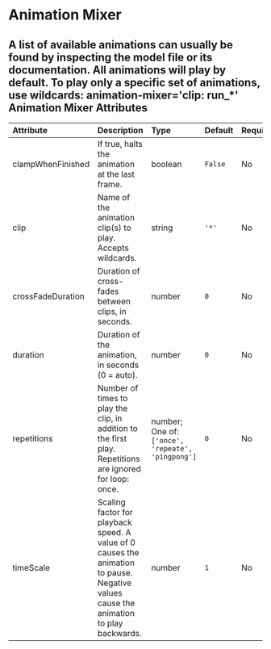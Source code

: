 
Animation Mixer
===============


A list of available animations can usually be found by inspecting the model file or its documentation. All animations will play by default. To play only a specific set of animations, use wildcards: animation-mixer='clip: run_*'
Animation Mixer Attributes
--------------------------

|Attribute|Description|Type|Default|Required|
| :--- | :--- | :--- | :--- | :--- |
|clampWhenFinished|If true, halts the animation at the last frame.|boolean|```False```|No|
|clip|Name of the animation clip(s) to play. Accepts wildcards.|string|```'*'```|No|
|crossFadeDuration|Duration of cross-fades between clips, in seconds.|number|```0```|No|
|duration|Duration of the animation, in seconds (0 = auto).|number|```0```|No|
|repetitions|Number of times to play the clip, in addition to the first play. Repetitions are ignored for loop: once.|number; One of: ```['once', 'repeate', 'pingpong']```|```0```|No|
|timeScale|Scaling factor for playback speed. A value of 0 causes the animation to pause. Negative values cause the animation to play backwards.|number|```1```|No|
